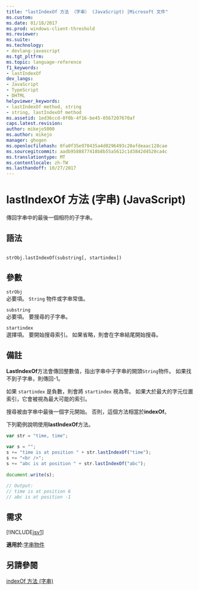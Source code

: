 ```yaml
---
title: "lastIndexOf 方法 （字串） (JavaScript) |Microsoft 文件"
ms.custom: 
ms.date: 01/18/2017
ms.prod: windows-client-threshold
ms.reviewer: 
ms.suite: 
ms.technology:
- devlang-javascript
ms.tgt_pltfrm: 
ms.topic: language-reference
f1_keywords:
- lastIndexOf
dev_langs:
- JavaScript
- TypeScript
- DHTML
helpviewer_keywords:
- lastIndexOf method, string
- string, lastIndexOf method
ms.assetid: 1ed36ccd-0f0b-4f16-be45-0567207670af
caps.latest.revision: 
author: mikejo5000
ms.author: mikejo
manager: ghogen
ms.openlocfilehash: 0fa0f35e970435a4d0296493c20afdeaac128cae
ms.sourcegitcommit: aadb9588877418b8b55a5612c1d3842d4520ca4c
ms.translationtype: MT
ms.contentlocale: zh-TW
ms.lasthandoff: 10/27/2017
---
```

# <a name="lastindexof-method-string-javascript"></a>lastIndexOf 方法 (字串) (JavaScript)
傳回字串中的最後一個相符的子字串。  
  
## <a name="syntax"></a>語法  
  
```  
  
strObj.lastIndexOf(substring[, startindex])  
```  
  
## <a name="parameters"></a>參數  
 `strObj`  
 必要項。 `String` 物件或字串常值。  
  
 `substring`  
 必要項。 要搜尋的子字串。  
  
 `startindex`  
 選擇項。 要開始搜尋索引。 如果省略，則會在字串結尾開始搜尋。  
  
## <a name="remarks"></a>備註  
 **LastIndexOf**方法會傳回整數值，指出字串中子字串的開頭`String`物件。 如果找不到子字串，則傳回-1。  
  
 如果 `startindex` 是負數，則會將 `startindex` 視為零。 如果大於最大的字元位置索引，它會被視為最大可能的索引。  
  
 搜尋被由字串中最後一個字元開始。 否則，這個方法相當於**indexOf**。  
  
 下列範例說明使用**lastIndexOf**方法。  
  
```JavaScript  
var str = "time, time";  
  
var s = "";  
s += "time is at position " + str.lastIndexOf("time");  
s += "<br />";  
s += "abc is at position " + str.lastIndexOf("abc");  
  
document.write(s);  
  
// Output:  
// time is at position 6  
// abc is at position -1  
```  
  
## <a name="requirements"></a>需求  
 [!INCLUDE[jsv1](../../javascript/misc/includes/jsv1-md.md)]  
  
 **適用於**:[字串物件](../../javascript/reference/string-object-javascript.md)  
  
## <a name="see-also"></a>另請參閱  
 [indexOf 方法 (字串)](../../javascript/reference/indexof-method-string-javascript.md)